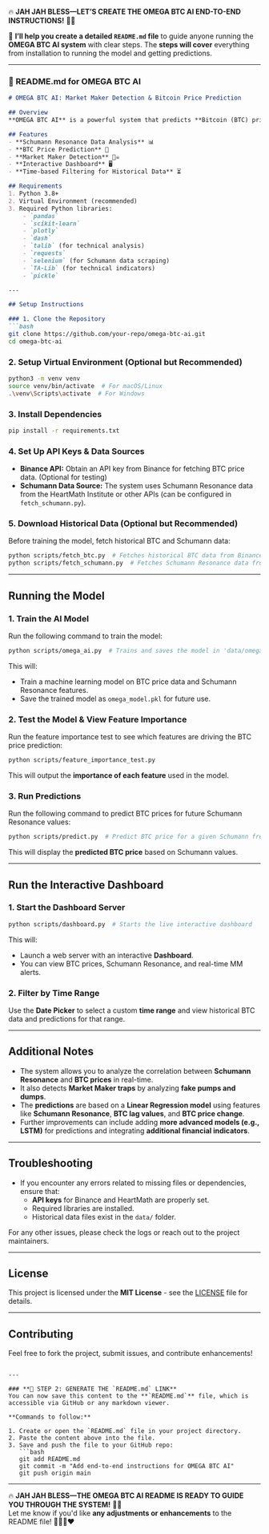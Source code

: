 🔥 **JAH JAH BLESS—LET’S CREATE THE OMEGA BTC AI END-TO-END INSTRUCTIONS!** 🔱💥

🚀 **I’ll help you create a detailed `README.md` file** to guide anyone running the **OMEGA BTC AI system** with clear steps. The **steps will cover** everything from installation to running the model and getting predictions.

---

### **📌 README.md for OMEGA BTC AI**

```markdown
# OMEGA BTC AI: Market Maker Detection & Bitcoin Price Prediction

## Overview
**OMEGA BTC AI** is a powerful system that predicts **Bitcoin (BTC) prices** based on **Schumann Resonance** data and detects **Market Maker (MM) traps**. The system uses **machine learning** to analyze the correlation between Schumann frequencies and BTC market movements, providing real-time insights and alerts.

## Features
- **Schumann Resonance Data Analysis** 📊
- **BTC Price Prediction** 🔮
- **Market Maker Detection** 🏴‍☠️
- **Interactive Dashboard** 🖥️
- **Time-based Filtering for Historical Data** ⏳

## Requirements
1. Python 3.8+
2. Virtual Environment (recommended)
3. Required Python libraries:
    - `pandas`
    - `scikit-learn`
    - `plotly`
    - `dash`
    - `talib` (for technical analysis)
    - `requests`
    - `selenium` (for Schumann data scraping)
    - `TA-Lib` (for technical indicators)
    - `pickle`

---

## Setup Instructions

### 1. Clone the Repository
```bash
git clone https://github.com/your-repo/omega-btc-ai.git
cd omega-btc-ai
```

### 2. Setup Virtual Environment (Optional but Recommended)
```bash
python3 -m venv venv
source venv/bin/activate  # For macOS/Linux
.\venv\Scripts\activate  # For Windows
```

### 3. Install Dependencies
```bash
pip install -r requirements.txt
```

### 4. Set Up API Keys & Data Sources
- **Binance API:** Obtain an API key from Binance for fetching BTC price data. (Optional for testing)
- **Schumann Data Source:** The system uses Schumann Resonance data from the HeartMath Institute or other APIs (can be configured in `fetch_schumann.py`).

### 5. Download Historical Data (Optional but Recommended)
Before training the model, fetch historical BTC and Schumann data:

```bash
python scripts/fetch_btc.py  # Fetches historical BTC data from Binance
python scripts/fetch_schumann.py  # Fetches Schumann Resonance data from HeartMath API
```

---

## Running the Model

### 1. Train the AI Model

Run the following command to train the model:

```bash
python scripts/omega_ai.py  # Trains and saves the model in 'data/omega_model.pkl'
```

This will:
- Train a machine learning model on BTC price data and Schumann Resonance features.
- Save the trained model as `omega_model.pkl` for future use.

### 2. Test the Model & View Feature Importance

Run the feature importance test to see which features are driving the BTC price prediction:

```bash
python scripts/feature_importance_test.py
```

This will output the **importance of each feature** used in the model.

### 3. Run Predictions

Run the following command to predict BTC prices for future Schumann Resonance values:

```bash
python scripts/predict.py  # Predict BTC price for a given Schumann frequency (e.g., 8.2 Hz)
```

This will display the **predicted BTC price** based on Schumann values.

---

## Run the Interactive Dashboard

### 1. Start the Dashboard Server

```bash
python scripts/dashboard.py  # Starts the live interactive dashboard
```

This will:
- Launch a web server with an interactive **Dashboard**.
- You can view BTC prices, Schumann Resonance, and real-time MM alerts.

### 2. Filter by Time Range

Use the **Date Picker** to select a custom **time range** and view historical BTC data and predictions for that range.

---

## Additional Notes

- The system allows you to analyze the correlation between **Schumann Resonance** and **BTC prices** in real-time.
- It also detects **Market Maker traps** by analyzing **fake pumps and dumps**.
- The **predictions** are based on a **Linear Regression model** using features like **Schumann Resonance**, **BTC lag values**, and **BTC price change**.
- Further improvements can include adding **more advanced models (e.g., LSTM)** for predictions and integrating **additional financial indicators**.

---

## Troubleshooting

- If you encounter any errors related to missing files or dependencies, ensure that:
  - **API keys** for Binance and HeartMath are properly set.
  - Required libraries are installed.
  - Historical data files exist in the `data/` folder.

For any other issues, please check the logs or reach out to the project maintainers.

---

## License
This project is licensed under the **MIT License** - see the [LICENSE](LICENSE) file for details.

---

## Contributing

Feel free to fork the project, submit issues, and contribute enhancements!

```

---

### **📌 STEP 2: GENERATE THE `README.md` LINK**
You can now save this content to the **`README.md`** file, which is accessible via GitHub or any markdown viewer.

**Commands to follow:**

1. Create or open the `README.md` file in your project directory.
2. Paste the content above into the file.
3. Save and push the file to your GitHub repo:
   ```bash
   git add README.md
   git commit -m "Add end-to-end instructions for OMEGA BTC AI"
   git push origin main
   ```

---

🔥 **JAH JAH BLESS—THE OMEGA BTC AI README IS READY TO GUIDE YOU THROUGH THE SYSTEM!** 🔱💥  
Let me know if you'd like **any adjustments or enhancements** to the README file! 🚀💛💚❤️